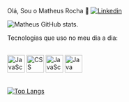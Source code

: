Olá, Sou o Matheus Rocha 👋
[![Linkedin](https://img.shields.io/badge/LinkedIn-0077B5?style=for-the-badge&logo=linkedin&logoColor=white)]()

![Matheus GitHub stats](https://github-readme-stats.vercel.app/api?username=Marthplays&show_icons=true&theme=radical).

Tecnologias que uso no meu dia a dia:
<div style="display: inline_block"><br/>

  <img align="justify" alt="JavaScript" src="https://cdn.jsdelivr.net/gh/devicons/devicon@latest/icons/html5/html5-plain-wordmark.svg" width="40" height="40"/>

  <img align="justify" alt="CSS" src="https://cdn.jsdelivr.net/gh/devicons/devicon@latest/icons/css3/css3-plain-wordmark.svg" width="40" height="40"/>

  <img align="justify" alt="JavaScript" src="https://cdn.jsdelivr.net/gh/devicons/devicon@latest/icons/javascript/javascript-original.svg" width="40" height="40"/>

  <img align="justify" alt="Java" src="https://cdn.jsdelivr.net/gh/devicons/devicon@latest/icons/java/java-original-wordmark.svg" width="40" height="40"/>

</div>

<br/>

[![Top Langs](https://github-readme-stats.vercel.app/api/top-langs/?username=Marthplays)](https://github.com/anuraghazra/github-readme-stats)
